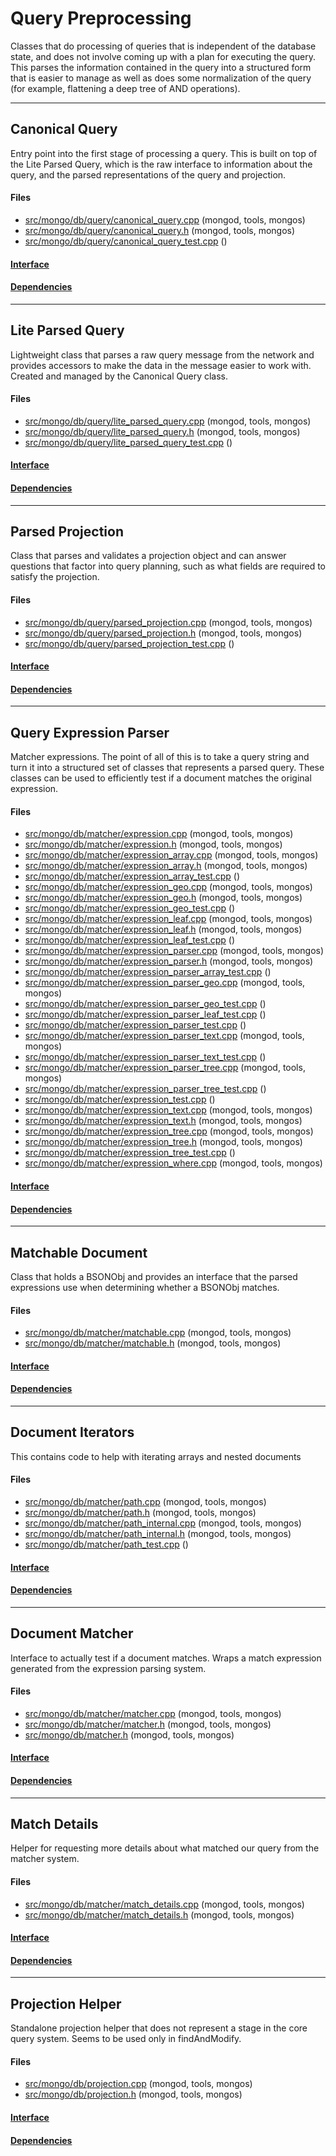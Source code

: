 # Query Preprocessing
Classes that do processing of queries that is independent of the database state, and does not involve coming up with a plan for executing the query.  This parses the information contained in the query into a structured form that is easier to manage as well as does some normalization of the query (for example, flattening a deep tree of AND operations).


-------------

## Canonical Query
Entry point into the first stage of processing a query.  This is built on top of the Lite Parsed Query, which is the raw interface to information about the query, and the parsed representations of the query and projection.

#### Files
- [src/mongo/db/query/canonical\_query.cpp](https://github.com/mongodb/mongo/tree/r2.6.0/src/mongo/db/query/canonical_query.cpp)   (mongod, tools, mongos)
- [src/mongo/db/query/canonical\_query.h](https://github.com/mongodb/mongo/tree/r2.6.0/src/mongo/db/query/canonical_query.h)   (mongod, tools, mongos)
- [src/mongo/db/query/canonical\_query\_test.cpp](https://github.com/mongodb/mongo/tree/r2.6.0/src/mongo/db/query/canonical_query_test.cpp)   ()

#### [Interface](interface/0)

#### [Dependencies](dependencies/0)

-------------

## Lite Parsed Query
Lightweight class that parses a raw query message from the network and provides accessors to make the data in the message easier to work with.  Created and managed by the Canonical Query class.

#### Files
- [src/mongo/db/query/lite\_parsed\_query.cpp](https://github.com/mongodb/mongo/tree/r2.6.0/src/mongo/db/query/lite_parsed_query.cpp)   (mongod, tools, mongos)
- [src/mongo/db/query/lite\_parsed\_query.h](https://github.com/mongodb/mongo/tree/r2.6.0/src/mongo/db/query/lite_parsed_query.h)   (mongod, tools, mongos)
- [src/mongo/db/query/lite\_parsed\_query\_test.cpp](https://github.com/mongodb/mongo/tree/r2.6.0/src/mongo/db/query/lite_parsed_query_test.cpp)   ()

#### [Interface](interface/1)

#### [Dependencies](dependencies/1)

-------------

## Parsed Projection
Class that parses and validates a projection object and can answer questions that factor into query planning, such as what fields are required to satisfy the projection.

#### Files
- [src/mongo/db/query/parsed\_projection.cpp](https://github.com/mongodb/mongo/tree/r2.6.0/src/mongo/db/query/parsed_projection.cpp)   (mongod, tools, mongos)
- [src/mongo/db/query/parsed\_projection.h](https://github.com/mongodb/mongo/tree/r2.6.0/src/mongo/db/query/parsed_projection.h)   (mongod, tools, mongos)
- [src/mongo/db/query/parsed\_projection\_test.cpp](https://github.com/mongodb/mongo/tree/r2.6.0/src/mongo/db/query/parsed_projection_test.cpp)   ()

#### [Interface](interface/2)

#### [Dependencies](dependencies/2)

-------------

## Query Expression Parser
Matcher expressions. The point of all of this is to take a query string and turn it into a structured set of classes that represents a parsed query. These classes can be used to efficiently test if a document matches the original expression.

#### Files
- [src/mongo/db/matcher/expression.cpp](https://github.com/mongodb/mongo/tree/r2.6.0/src/mongo/db/matcher/expression.cpp)   (mongod, tools, mongos)
- [src/mongo/db/matcher/expression.h](https://github.com/mongodb/mongo/tree/r2.6.0/src/mongo/db/matcher/expression.h)   (mongod, tools, mongos)
- [src/mongo/db/matcher/expression\_array.cpp](https://github.com/mongodb/mongo/tree/r2.6.0/src/mongo/db/matcher/expression_array.cpp)   (mongod, tools, mongos)
- [src/mongo/db/matcher/expression\_array.h](https://github.com/mongodb/mongo/tree/r2.6.0/src/mongo/db/matcher/expression_array.h)   (mongod, tools, mongos)
- [src/mongo/db/matcher/expression\_array\_test.cpp](https://github.com/mongodb/mongo/tree/r2.6.0/src/mongo/db/matcher/expression_array_test.cpp)   ()
- [src/mongo/db/matcher/expression\_geo.cpp](https://github.com/mongodb/mongo/tree/r2.6.0/src/mongo/db/matcher/expression_geo.cpp)   (mongod, tools, mongos)
- [src/mongo/db/matcher/expression\_geo.h](https://github.com/mongodb/mongo/tree/r2.6.0/src/mongo/db/matcher/expression_geo.h)   (mongod, tools, mongos)
- [src/mongo/db/matcher/expression\_geo\_test.cpp](https://github.com/mongodb/mongo/tree/r2.6.0/src/mongo/db/matcher/expression_geo_test.cpp)   ()
- [src/mongo/db/matcher/expression\_leaf.cpp](https://github.com/mongodb/mongo/tree/r2.6.0/src/mongo/db/matcher/expression_leaf.cpp)   (mongod, tools, mongos)
- [src/mongo/db/matcher/expression\_leaf.h](https://github.com/mongodb/mongo/tree/r2.6.0/src/mongo/db/matcher/expression_leaf.h)   (mongod, tools, mongos)
- [src/mongo/db/matcher/expression\_leaf\_test.cpp](https://github.com/mongodb/mongo/tree/r2.6.0/src/mongo/db/matcher/expression_leaf_test.cpp)   ()
- [src/mongo/db/matcher/expression\_parser.cpp](https://github.com/mongodb/mongo/tree/r2.6.0/src/mongo/db/matcher/expression_parser.cpp)   (mongod, tools, mongos)
- [src/mongo/db/matcher/expression\_parser.h](https://github.com/mongodb/mongo/tree/r2.6.0/src/mongo/db/matcher/expression_parser.h)   (mongod, tools, mongos)
- [src/mongo/db/matcher/expression\_parser\_array\_test.cpp](https://github.com/mongodb/mongo/tree/r2.6.0/src/mongo/db/matcher/expression_parser_array_test.cpp)   ()
- [src/mongo/db/matcher/expression\_parser\_geo.cpp](https://github.com/mongodb/mongo/tree/r2.6.0/src/mongo/db/matcher/expression_parser_geo.cpp)   (mongod, tools, mongos)
- [src/mongo/db/matcher/expression\_parser\_geo\_test.cpp](https://github.com/mongodb/mongo/tree/r2.6.0/src/mongo/db/matcher/expression_parser_geo_test.cpp)   ()
- [src/mongo/db/matcher/expression\_parser\_leaf\_test.cpp](https://github.com/mongodb/mongo/tree/r2.6.0/src/mongo/db/matcher/expression_parser_leaf_test.cpp)   ()
- [src/mongo/db/matcher/expression\_parser\_test.cpp](https://github.com/mongodb/mongo/tree/r2.6.0/src/mongo/db/matcher/expression_parser_test.cpp)   ()
- [src/mongo/db/matcher/expression\_parser\_text.cpp](https://github.com/mongodb/mongo/tree/r2.6.0/src/mongo/db/matcher/expression_parser_text.cpp)   (mongod, tools, mongos)
- [src/mongo/db/matcher/expression\_parser\_text\_test.cpp](https://github.com/mongodb/mongo/tree/r2.6.0/src/mongo/db/matcher/expression_parser_text_test.cpp)   ()
- [src/mongo/db/matcher/expression\_parser\_tree.cpp](https://github.com/mongodb/mongo/tree/r2.6.0/src/mongo/db/matcher/expression_parser_tree.cpp)   (mongod, tools, mongos)
- [src/mongo/db/matcher/expression\_parser\_tree\_test.cpp](https://github.com/mongodb/mongo/tree/r2.6.0/src/mongo/db/matcher/expression_parser_tree_test.cpp)   ()
- [src/mongo/db/matcher/expression\_test.cpp](https://github.com/mongodb/mongo/tree/r2.6.0/src/mongo/db/matcher/expression_test.cpp)   ()
- [src/mongo/db/matcher/expression\_text.cpp](https://github.com/mongodb/mongo/tree/r2.6.0/src/mongo/db/matcher/expression_text.cpp)   (mongod, tools, mongos)
- [src/mongo/db/matcher/expression\_text.h](https://github.com/mongodb/mongo/tree/r2.6.0/src/mongo/db/matcher/expression_text.h)   (mongod, tools, mongos)
- [src/mongo/db/matcher/expression\_tree.cpp](https://github.com/mongodb/mongo/tree/r2.6.0/src/mongo/db/matcher/expression_tree.cpp)   (mongod, tools, mongos)
- [src/mongo/db/matcher/expression\_tree.h](https://github.com/mongodb/mongo/tree/r2.6.0/src/mongo/db/matcher/expression_tree.h)   (mongod, tools, mongos)
- [src/mongo/db/matcher/expression\_tree\_test.cpp](https://github.com/mongodb/mongo/tree/r2.6.0/src/mongo/db/matcher/expression_tree_test.cpp)   ()
- [src/mongo/db/matcher/expression\_where.cpp](https://github.com/mongodb/mongo/tree/r2.6.0/src/mongo/db/matcher/expression_where.cpp)   (mongod, tools, mongos)

#### [Interface](interface/3)

#### [Dependencies](dependencies/3)

-------------

## Matchable Document
Class that holds a BSONObj and provides an interface that the parsed expressions use when determining whether a BSONObj matches.

#### Files
- [src/mongo/db/matcher/matchable.cpp](https://github.com/mongodb/mongo/tree/r2.6.0/src/mongo/db/matcher/matchable.cpp)   (mongod, tools, mongos)
- [src/mongo/db/matcher/matchable.h](https://github.com/mongodb/mongo/tree/r2.6.0/src/mongo/db/matcher/matchable.h)   (mongod, tools, mongos)

#### [Interface](interface/4)

#### [Dependencies](dependencies/4)

-------------

## Document Iterators
This contains code to help with iterating arrays and nested documents

#### Files
- [src/mongo/db/matcher/path.cpp](https://github.com/mongodb/mongo/tree/r2.6.0/src/mongo/db/matcher/path.cpp)   (mongod, tools, mongos)
- [src/mongo/db/matcher/path.h](https://github.com/mongodb/mongo/tree/r2.6.0/src/mongo/db/matcher/path.h)   (mongod, tools, mongos)
- [src/mongo/db/matcher/path\_internal.cpp](https://github.com/mongodb/mongo/tree/r2.6.0/src/mongo/db/matcher/path_internal.cpp)   (mongod, tools, mongos)
- [src/mongo/db/matcher/path\_internal.h](https://github.com/mongodb/mongo/tree/r2.6.0/src/mongo/db/matcher/path_internal.h)   (mongod, tools, mongos)
- [src/mongo/db/matcher/path\_test.cpp](https://github.com/mongodb/mongo/tree/r2.6.0/src/mongo/db/matcher/path_test.cpp)   ()

#### [Interface](interface/5)

#### [Dependencies](dependencies/5)

-------------

## Document Matcher
Interface to actually test if a document matches.  Wraps a match expression generated from the expression parsing system.

#### Files
- [src/mongo/db/matcher/matcher.cpp](https://github.com/mongodb/mongo/tree/r2.6.0/src/mongo/db/matcher/matcher.cpp)   (mongod, tools, mongos)
- [src/mongo/db/matcher/matcher.h](https://github.com/mongodb/mongo/tree/r2.6.0/src/mongo/db/matcher/matcher.h)   (mongod, tools, mongos)
- [src/mongo/db/matcher.h](https://github.com/mongodb/mongo/tree/r2.6.0/src/mongo/db/matcher.h)   (mongod, tools, mongos)

#### [Interface](interface/6)

#### [Dependencies](dependencies/6)

-------------

## Match Details
Helper for requesting more details about what matched our query from the matcher system.

#### Files
- [src/mongo/db/matcher/match\_details.cpp](https://github.com/mongodb/mongo/tree/r2.6.0/src/mongo/db/matcher/match_details.cpp)   (mongod, tools, mongos)
- [src/mongo/db/matcher/match\_details.h](https://github.com/mongodb/mongo/tree/r2.6.0/src/mongo/db/matcher/match_details.h)   (mongod, tools, mongos)

#### [Interface](interface/7)

#### [Dependencies](dependencies/7)

-------------

## Projection Helper
Standalone projection helper that does not represent a stage in the core query system.  Seems to be used only in findAndModify.

#### Files
- [src/mongo/db/projection.cpp](https://github.com/mongodb/mongo/tree/r2.6.0/src/mongo/db/projection.cpp)   (mongod, tools, mongos)
- [src/mongo/db/projection.h](https://github.com/mongodb/mongo/tree/r2.6.0/src/mongo/db/projection.h)   (mongod, tools, mongos)

#### [Interface](interface/8)

#### [Dependencies](dependencies/8)
